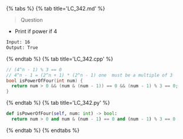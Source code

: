 {% tabs %}
{% tab title='LC_342.md' %}

> Question

* Print if power if 4

```txt
Input: 16
Output: True
```

{% endtab %}
{% tab title='LC_342.cpp' %}

```cpp
// (4^n - 1) % 3 == 0
// 4^n - 1 = (2^n + 1) * (2^n - 1) one  must be a multiple of 3
bool isPowerOfFour(int num) {
  return num > 0 && (num & (num - 1)) == 0 && (num - 1) % 3 == 0;
}
```

{% endtab %}
{% tab title='LC_342.py' %}

```py
def isPowerOfFour(self, num: int) -> bool:
  return num > 0 and num & (num - 1) == 0 and (num - 1) % 3 == 0
```

{% endtab %}
{% endtabs %}

